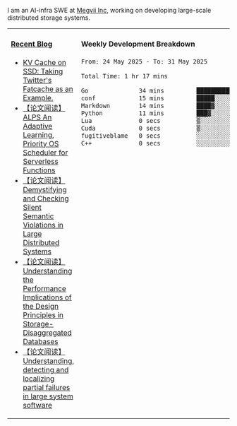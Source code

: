 I am an AI-infra SWE at [Megvii Inc](https://en.megvii.com/), working on developing large-scale distributed storage systems.

<table width="960px">
<tr>
<td valign="top" width="50%">

#### <a href="https://www.kongjun18.me" target="_blank">Recent Blog</a>

<!-- BLOG-POST-LIST:START -->
- [KV Cache on SSD: Taking Twitter&#39;s Fatcache as an Example.](https://kongjun18.github.io/posts/kv-cache-on-disk-taking-twitters-fatcache-as-an-example/)
- [【论文阅读】ALPS An Adaptive Learning, Priority OS Scheduler for Serverless Functions](https://kongjun18.github.io/posts/alps-an-adaptive-learning-priority-os-scheduler-for-serverless-functions/)
- [【论文阅读】Demystifying and Checking Silent Semantic Violations in Large Distributed Systems](https://kongjun18.github.io/posts/demystifying-and-checking-silent-semantic-violations-in-large-distributed-systems/)
- [【论文阅读】Understanding the Performance Implications of the Design Principles in Storage-Disaggregated Databases](https://kongjun18.github.io/posts/understanding-the-performance-implications-of-the-design-principles-in-storage-disaggregated-databases/)
- [【论文阅读】Understanding, detecting and localizing partial failures in large system software](https://kongjun18.github.io/posts/understanding-detecting-and-localizing-partial-failures-in-large-system-software/)
<!-- BLOG-POST-LIST:END -->

</td>
<td valign="top" width="50%">

#### Weekly Development Breakdown

<!--START_SECTION:waka-->

```txt
From: 24 May 2025 - To: 31 May 2025

Total Time: 1 hr 17 mins

Go              34 mins         ███████████▒░░░░░░░░░░░░░   44.83 %
conf            15 mins         █████░░░░░░░░░░░░░░░░░░░░   19.77 %
Markdown        14 mins         ████▓░░░░░░░░░░░░░░░░░░░░   19.30 %
Python          11 mins         ███▓░░░░░░░░░░░░░░░░░░░░░   14.46 %
Lua             0 secs          ▒░░░░░░░░░░░░░░░░░░░░░░░░   00.71 %
Cuda            0 secs          ▒░░░░░░░░░░░░░░░░░░░░░░░░   00.69 %
fugitiveblame   0 secs          ░░░░░░░░░░░░░░░░░░░░░░░░░   00.13 %
C++             0 secs          ░░░░░░░░░░░░░░░░░░░░░░░░░   00.11 %
```

<!--END_SECTION:waka-->
</td>
</tr>

</table>
